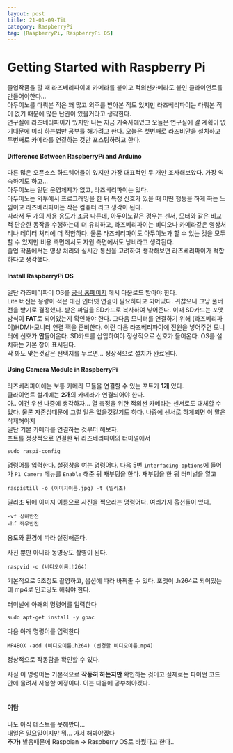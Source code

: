 ```yaml
---
layout: post
title: 21-01-09-TiL
category: RaspberryPi
tag: [RaspberryPi, RaspberryPi OS]
---
```


# Getting Started with Raspberry Pi
졸업작품을 할 때 라즈베리파이에 카메라를 붙이고 적외선카메라도 붙인 클라이언트를 만들어야한다...  
아두이노를 다뤄본 적은 꽤 많고 외주를 받아본 적도 있지만 라즈베리파이는 다뤄본 적이 없기 때문에 많은 난관이 있을거라고 생각한다.  
연구실에 라즈베리파이가 있지만 나는 지금 기숙사에있고 오늘은 연구실에 갈 계획이 없기때문에 미리 하는법만 공부를 해가려고 한다.
오늘은 첫번째로 라즈비안을 설치하고 두번째로 카메라를 연결하는 것만 포스팅하려고 한다.

#### Difference Between RaspberryPi and Arduino
다른 많은 오픈소스 하드웨어들이 있지만 가장 대표적인 두 개만 조사해보았다. 가장 익숙하기도 하고...  
아두이노는 일단 운영체제가 없고, 라즈베리파이는 있다.  
아두이노는 외부에서 프로그래밍을 한 뒤 특정 신호가 있을 때 어떤 행동을 하게 하는 느낌이고 라즈베리파이는 작은 컴퓨터 라고 생각이 된다.  
따라서 두 개의 사용 용도가 조금 다른데, 아두이노같은 경우는 센서, 모터와 같은 비교적 단순한 동작을 수행하는데 더 유리하고, 라즈베리파이는 비디오나 카메라같은 영상처리나 데이터 처리에 더 적합하다. 물론 라즈베리파이도 아두이노가 할 수 있는 것을 모두 할 수 있지만 비용 측면에서도 자원 측면에서도 낭비라고 생각된다.  
졸업 작품에서는 영상 처리와 실시간 통신을 고려하여 생각해보면 라즈베리파이가 적합하다고 생각했다. 


#### Install RaspberryPi OS
일단 라즈베리파이 OS를 [공식 홈페이지](https://www.raspberrypi.org/software/) 에서 다운로드 받아야 한다.  
Lite 버전은 용량이 적은 대신 인터넷 연결이 필요하다고 되어있다. 귀찮으니 그냥 풀버전을 받기로 결정했다.
받은 파일을 SD카드로 복사하여 넣어준다. 이때 SD카드는 포맷 방식이 **FAT**로 되어있는지 확인해야 한다.
그다음 모니터를 연결하기 위해 (라즈베리파이)HDMI-모니터 연결 잭을 준비한다. 
이런 다음 라즈베리파이에 전원을 넣어주면 모니터에 신호가 **안**들어온다.
SD카드를 삽입하여야 정상적으로 신호가 들어온다. OS를 설치하는 기본 창이 표시된다.  
딱 봐도 맞는것같은 선택지를 누르면... 정상적으로 설치가 완료된다.

#### Using Camera Module in RaspberryPi
라즈베리파이에는 보통 카메라 모듈을 연결할 수 있는 포트가 **1개** 있다.  
클라이언트 설계에는 **2개**의 카메라가 연결되어야 한다.  
아.. 이건 우선 나중에 생각하자... 열 측정을 위한 적외선 카메라는 센서로도 대체할 수 있다. 물론 자존심때문에 그럴 일은 없을것같기도 하다. 나중에 센서로 하게되면 이 말은 삭제해야지  
일단 기본 카메라를 연결하는 것부터 해보자.  
포트를 정상적으로 연결한 뒤 라즈베리파이의 터미널에서 
```
sudo raspi-config
```
명령어를 입력한다. 설정창을 여는 명령어다.
다음 5번 `interfacing-options`에 들어가 `P1 Camera` 메뉴를 `Enable` 해준 뒤 재부팅을 한다.
재부팅을 한 뒤 터미널을 열고 
```
raspistill -o (이미지이름.jpg) -t (밀리초)
```
밀리초 뒤에 이미지 이름으로 사진을 찍으라는 명령어다.
여러가지 옵션들이 있다.
```
-vf 상하반전
-hf 좌우반전
```
용도와 환경에 따라 설정해준다. 

사진 뿐만 아니라 동영상도 촬영이 된다.
```
raspvid -o (비디오이름.h264)
```
기본적으로 5초정도 촬영하고, 옵션에 따라 바꿔줄 수 있다.
포맷이 .h264로 되어있는데 mp4로 인코딩도 해줘야 한다.

터미널에 아래의 명령어를 입력한다
```
sudo apt-get install -y gpac
```
다음 아래 명령어를 입력한다
```
MP4BOX -add (비디오이름.h264) (변경할 비디오이름.mp4)
```

정상적으로 작동함을 확인할 수 있다.

사실 이 명령어는 기본적으로 **작동히 하는지만** 확인하는 것이고 실제로는 파이썬 코드 안에 물려서 사용할 예정이다. 이는 다음에 공부해야겠다.
<br/>
<br/>

#### 여담
나도 아직 테스트를 못해봤다...  
내일은 일요일이지만 뭐... 가서 해봐야겠다  
**추가)** 발음때문에 Raspbian -> Raspberry OS로 바꿨다고 한다..

